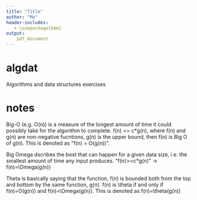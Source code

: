 ```yaml
---
title: "Title"
author: "Me"
header-includes:
   - \usepackage{bbm}
output:
    pdf_document
---
```


# algdat
Algorithms and data structures exercises

# notes
Big-O (e.g. O(n)) is a measure of the longest amount of time it could possibly take for
the algorithm to complete. f(n) <= c*g(n), where f(n) and g(n) are non-negative fucntions,
g(n) is the upper bound, then f(n) is Big O of g(n). This is denoted as "f(n) = O(g(n))".

Big Omega dscribes the best that can happen for a given data size, i.e. the smallest 
amount of time any input produces. "f(n)>=c*g(n)" -> f(n)=\Omega(g(n))

Theta is basically saying that the function, f(n) is bounded both from the top and bottom
by the same function, g(n). f(n) is \theta if and only if f(n)=O(g(n)) and f(n)=\Omega(g(n)).
This is denoted as f(n)=\theta(g(n))
